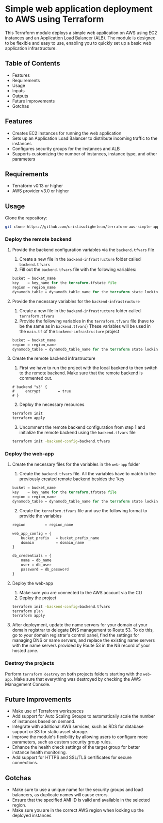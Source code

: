 # Simple web application deployment to AWS using Terraform

This Terraform module deploys a simple web application on AWS using EC2 instances and an Application Load Balancer (ALB). The module is designed to be flexible and easy to use, enabling you to quickly set up a basic web application infrastructure.

## Table of Contents

- Features
- Requirements
- Usage
- Inputs
- Outputs
- Future Improvements
- Gotchas

## Features

- Creates EC2 instances for running the web application
- Sets up an Application Load Balancer to distribute incoming traffic to the instances
- Configures security groups for the instances and ALB
- Supports customizing the number of instances, instance type, and other parameters

## Requirements

- Terraform v0.13 or higher
- AWS provider v3.0 or higher

## Usage

Clone the repository:

```bash
git clone https://github.com/cristisulighetean/terraform-aws-simple-app.git
```

### Deploy the remote backend

1. Provide the backend configuration variables via the `backend.tfvars` file
   1. Create a new file in the `backend-infrastructure` folder called `backend.tfvars`
   2. Fill out the `backend.tfvars` file with the following variables:

   ```tf
   bucket = bucket_name
   key    = key_name for the terraform.tfstate file
   region = region_name
   dynamodb_table = dynamodb_table_name for the terraform state locking
   ```

2. Provide the necessary variables for the `backend-infrastructure`
   1. Create a new file in the `backend-infrastructure` folder called `terraform.tfvars`
   2. Provide the following variables in the `terraform.tfvars` file (have to be the same as in `backend.tfvars`) These variables will be used in the `main.tf` of the `backend-infrastructure` project

   ```tf
   bucket = bucket_name
   region = region_name
   dynamodb_table = dynamodb_table_name for the terraform state locking
   ```

3. Create the remote backend infrastructure

   1. First we have to run the project with the local backend to then switch to the remote backend. Make sure that the remote backend is commented out.

    ```hcl
    # backend "s3" {
    #     encrypt        = true
    # }
    ```

    2. Deploy the necessary resources

   ```bash
   terraform init
   terraform apply
   ```

    3. Uncomment the remote backend configuration from step 1 and initialize the remote backend using the `backend.tfvars` file

    ```bash
    terraform init -backend-config=backend.tfvars
    ```

### Deploy the web-app

1. Create the necessary files for the  variables in the `web-app` folder
   1. Create the `backend.tfvars` file. All the variables have to match to the previously created remote backend besides the `key

   ```tf
   bucket = bucket_name
   key    = key_name for the terraform.tfstate file
   region = region_name
   dynamodb_table = dynamodb_table_name for the terraform state locking
   ```

    2. Create the `terraform.tfvars` file and use the following format to provide the variables

    ```tf
    region         = region_name

    web_app_config = {
        bucket_prefix   = bucket_prefix_name
        domain          = domain_name
    }

    db_credentials = {
        name = db_name
        user = db_user
        password = db_password
    }
    ```

2. Deploy the web-app
   1. Make sure you are connected to the AWS account via the CLI
   2. Deploy the project

   ```bash
   terraform init -backend-config=backend.tfvars
   terraform plan
   terraform apply
   ```

3. After deployment, update the name servers for your domain at your domain registrar to delegate DNS management to Route 53. To do this, go to your domain registrar's control panel, find the settings for managing DNS or name servers, and replace the existing name servers with the name servers provided by Route 53 in the NS record of your hosted zone.

### Destroy the projects

Perform `terraform destroy` on both projects folders starting with the `web-app`. Make sure that everything was destroyed by checking the AWS Management Console.

## Future Improvements

- Make use of Terraform workspaces
- Add support for Auto Scaling Groups to automatically scale the number of instances based on demand.
- Integrate with additional AWS services, such as RDS for database support or S3 for static asset storage.
- Improve the module's flexibility by allowing users to configure more parameters, such as custom security group rules.
- Enhance the health check settings of the target group for better instance health monitoring.
- Add support for HTTPS and SSL/TLS certificates for secure connections.

## Gotchas

- Make sure to use a unique name for the security groups and load balancers, as duplicate names will cause errors.
- Ensure that the specified AMI ID is valid and available in the selected region.
- Make sure you are in the correct AWS region when looking up the deployed instances
